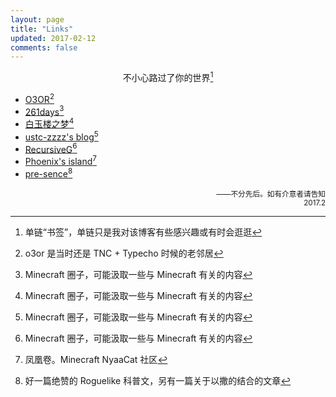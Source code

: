 ```yaml
---
layout: page
title: "Links"
updated: 2017-02-12
comments: false
---
```


<div style="text-align:center">

不小心路过了你的世界[^1]

</div>

 - [O3OR](http://o3or.com)[^2]
 - [261days](http://www.261day.com "manageryzy的blog")[^3]
 - [白玉楼之梦](http://blog.hakugyokurou.net "szszss' blog")[^3]
 - [ustc-zzzz's blog](http://blog.ustc-zzzz.net)[^3]
 - [RecursiveG](http://recursiveg.me)[^3]
 - [Phoenix's island](https://blog.phoenixlzx.com)[^4]
 - [pre-sence](http://pre-sence.com)[^5]

<div style="text-align:right"><small>
——不分先后。如有介意者请告知<br/>2017.2
</small></div>


[^1]: 单链“书签”，单链只是我对该博客有些感兴趣或有时会逛逛
[^2]: o3or 是当时还是 TNC + Typecho 时候的老邻居
[^3]: Minecraft 圈子，可能汲取一些与 Minecraft 有关的内容
[^4]: 凤凰卷。Minecraft NyaaCat 社区
[^5]: 好一篇绝赞的 Roguelike 科普文，另有一篇关于以撒的结合的文章
